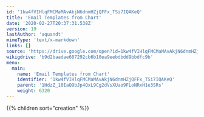 ```yaml
---
id: '1kw4fVIHlqFMCMaMAvAkjN6dnmHZjQFFx_TSi7IQAKeQ'
title: 'Email Templates from Chart'
date: '2020-02-27T20:37:31.538Z'
version: 19
lastAuthor: 'aquandt'
mimeType: 'text/x-markdown'
links: []
source: 'https://drive.google.com/open?id=1kw4fVIHlqFMCMaMAvAkjN6dnmHZjQFFx_TSi7IQAKeQ'
wikigdrive: 'b9d2baadae607292cb6b10ea9eebdbdd9bbdfc9b'
menu:
  main:
    name: 'Email Templates from Chart'
    identifier: '1kw4fVIHlqFMCMaMAvAkjN6dnmHZjQFFx_TSi7IQAKeQ'
    parent: '1HdzZ_10IaQ9bJp4QxL9Cg2dVsXUao9FLoNRxH1e3SRs'
    weight: 6320
---
```

{{% children sort="creation" %}}


